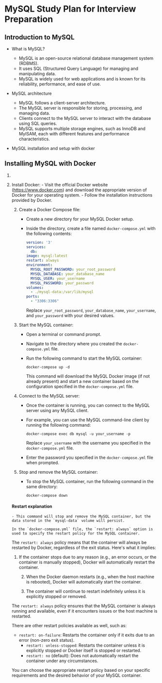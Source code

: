# MySQL Study Plan for Interview Preparation

## Introduction to MySQL

- What is MySQL?
    - MySQL is an open-source relational database management system (RDBMS).
    - It uses SQL (Structured Query Language) for managing and manipulating data.
    - MySQL is widely used for web applications and is known for its reliability, performance, and ease of use.

- MySQL architecture
    - MySQL follows a client-server architecture.
    - The MySQL server is responsible for storing, processing, and managing data.
    - Clients connect to the MySQL server to interact with the database using SQL queries.
    - MySQL supports multiple storage engines, such as InnoDB and MyISAM, each with different features and performance
      characteristics.

- MySQL installation and setup with docker

## Installing MySQL with Docker
1. 
2. Install Docker:
	   - Visit the official Docker website (https://www.docker.com) and download the appropriate version of Docker for your operating system.
	   - Follow the installation instructions provided by Docker.

	2. Create a Docker Compose file:
	   - Create a new directory for your MySQL Docker setup.
	   - Inside the directory, create a file named `docker-compose.yml` with the following contents:

	     ```yaml
	     version: '3'
	     services:
	       db:
		 image: mysql:latest
		 restart: always
		 environment:
		   MYSQL_ROOT_PASSWORD: your_root_password
		   MYSQL_DATABASE: your_database_name
		   MYSQL_USER: your_username
		   MYSQL_PASSWORD: your_password
		 volumes:
		   - ./mysql-data:/var/lib/mysql
		 ports:
		   - "3306:3306"
	     ```

	     Replace `your_root_password`, `your_database_name`, `your_username`, and `your_password` with your desired values.

	3. Start the MySQL container:
	   - Open a terminal or command prompt.
	   - Navigate to the directory where you created the `docker-compose.yml` file.
	   - Run the following command to start the MySQL container:

	     ```
	     docker-compose up -d
	     ```

	     This command will download the MySQL Docker image (if not already present) and start a new container based on the configuration specified in the `docker-compose.yml` file.

	4. Connect to the MySQL server:
	   - Once the container is running, you can connect to the MySQL server using any MySQL client.
	   - For example, you can use the MySQL command-line client by running the following command:

	     ```
	     docker-compose exec db mysql -u your_username -p
	     ```

	     Replace `your_username` with the username you specified in the `docker-compose.yml` file.
	   - Enter the password you specified in the `docker-compose.yml` file when prompted.

	5. Stop and remove the MySQL container:
	   - To stop the MySQL container, run the following command in the same directory:

	     ```
	     docker-compose down
	     ```
	#### Restart explanation
	   - This command will stop and remove the MySQL container, but the data stored in the `mysql-data` volume will persist.
	   
	   In the `docker-compose.yml` file, the `restart: always` option is used to specify the restart policy for the MySQL container.

      The `restart: always` policy means that the container will always be restarted by Docker, regardless of the exit status.
      Here's what it implies:
      
      1. If the container stops due to any reason (e.g., an error occurs, or the container is manually stopped), Docker will
         automatically restart the container.
      
         2. When the Docker daemon restarts (e.g., when the host machine is rebooted), Docker will automatically start the
            container.
      
         3. The container will continue to restart indefinitely unless it is explicitly stopped or removed.
      
      The `restart: always` policy ensures that the MySQL container is always running and available, even if it encounters
      issues or the host machine is restarted.
      
      There are other restart policies available as well, such as:
      
      - `restart: on-failure`: Restarts the container only if it exits due to an error (non-zero exit status).
        - `restart: unless-stopped`: Restarts the container unless it is explicitly stopped or Docker itself is stopped or
          restarted.
        - `restart: no` (default): Does not automatically restart the container under any circumstances.
      
      You can choose the appropriate restart policy based on your specific requirements and the desired behavior of your MySQL
      container.



